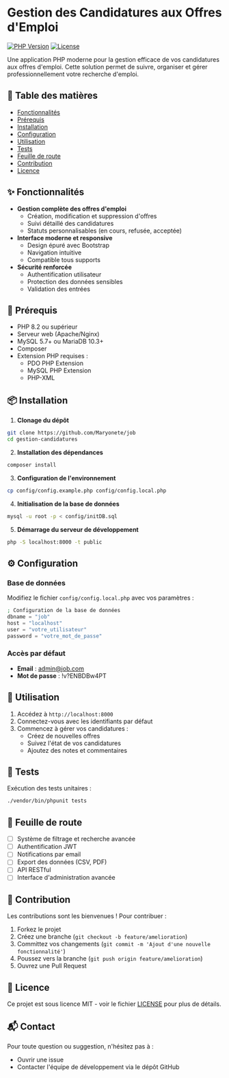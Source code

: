 # Gestion des Candidatures aux Offres d'Emploi

[![PHP Version](https://img.shields.io/badge/PHP-8.2-blue.svg)](https://www.php.net)
[![License](https://img.shields.io/badge/License-MIT-green.svg)](LICENSE)

Une application PHP moderne pour la gestion efficace de vos candidatures aux offres d'emploi. Cette solution permet de suivre, organiser et gérer professionnellement votre recherche d'emploi.

## 📑 Table des matières

- [Fonctionnalités](#fonctionnalités)
- [Prérequis](#prérequis)
- [Installation](#installation)
- [Configuration](#configuration)
- [Utilisation](#utilisation)
- [Tests](#tests)
- [Feuille de route](#feuille-de-route)
- [Contribution](#contribution)
- [Licence](#licence)

## ✨ Fonctionnalités

- **Gestion complète des offres d'emploi**
  - Création, modification et suppression d'offres
  - Suivi détaillé des candidatures
  - Statuts personnalisables (en cours, refusée, acceptée)
- **Interface moderne et responsive**
  - Design épuré avec Bootstrap
  - Navigation intuitive
  - Compatible tous supports
- **Sécurité renforcée**
  - Authentification utilisateur
  - Protection des données sensibles
  - Validation des entrées

## 🔧 Prérequis

- PHP 8.2 ou supérieur
- Serveur web (Apache/Nginx)
- MySQL 5.7+ ou MariaDB 10.3+
- Composer
- Extension PHP requises :
  - PDO PHP Extension
  - MySQL PHP Extension
  - PHP-XML

## 📦 Installation

1. **Clonage du dépôt**

```bash
git clone https://github.com/Maryonete/job
cd gestion-candidatures
```

2. **Installation des dépendances**

```bash
composer install
```

3. **Configuration de l'environnement**

```bash
cp config/config.example.php config/config.local.php
```

4. **Initialisation de la base de données**

```bash
mysql -u root -p < config/initDB.sql
```

5. **Démarrage du serveur de développement**

```bash
php -S localhost:8000 -t public
```

## ⚙️ Configuration

### Base de données

Modifiez le fichier `config/config.local.php` avec vos paramètres :

```php
; Configuration de la base de données
dbname = "job"
host = "localhost"
user = "votre_utilisateur"
password = "votre_mot_de_passe"
```

### Accès par défaut

- **Email** : admin@job.com
- **Mot de passe** : !v?ENBDBw4PT

## 🚀 Utilisation

1. Accédez à `http://localhost:8000`
2. Connectez-vous avec les identifiants par défaut
3. Commencez à gérer vos candidatures :
   - Créez de nouvelles offres
   - Suivez l'état de vos candidatures
   - Ajoutez des notes et commentaires

## 🧪 Tests

Exécution des tests unitaires :

```bash
./vendor/bin/phpunit tests
```

## 📝 Feuille de route

- [ ] Système de filtrage et recherche avancée
- [ ] Authentification JWT
- [ ] Notifications par email
- [ ] Export des données (CSV, PDF)
- [ ] API RESTful
- [ ] Interface d'administration avancée

## 🤝 Contribution

Les contributions sont les bienvenues ! Pour contribuer :

1. Forkez le projet
2. Créez une branche (`git checkout -b feature/amelioration`)
3. Committez vos changements (`git commit -m 'Ajout d'une nouvelle fonctionnalité'`)
4. Poussez vers la branche (`git push origin feature/amelioration`)
5. Ouvrez une Pull Request

## 📄 Licence

Ce projet est sous licence MIT - voir le fichier [LICENSE](LICENSE) pour plus de détails.

## 📬 Contact

Pour toute question ou suggestion, n'hésitez pas à :

- Ouvrir une issue
- Contacter l'équipe de développement via le dépôt GitHub
